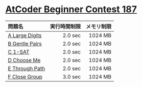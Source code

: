 # [AtCoder Beginner Contest 187](https://atcoder.jp/contests/abc187)

問題名 | 実行時間制限 | メモリ制限
:-- | --: | --:
[A Large Digits](https://atcoder.jp/contests/abc187/tasks/abc187_a) | 2.0 sec | 1024 MB
[B Gentle Pairs](https://atcoder.jp/contests/abc187/tasks/abc187_b) | 2.0 sec | 1024 MB
[C 1-SAT](https://atcoder.jp/contests/abc187/tasks/abc187_c) | 2.0 sec | 1024 MB
[D Choose Me](https://atcoder.jp/contests/abc187/tasks/abc187_d) | 2.0 sec | 1024 MB
[E Through Path](https://atcoder.jp/contests/abc187/tasks/abc187_e) | 2.0 sec | 1024 MB
[F Close Group](https://atcoder.jp/contests/abc187/tasks/abc187_f) | 3.0 sec | 1024 MB
